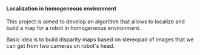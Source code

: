 #### Localization in homogeneous environment

This project is aimed to develop an algorithm that allows to localize and build a map for a robot in homogeneous environment.

Basic idea is to build disparity maps based on stereopair of images that we can get from two cameras on robot's head.
